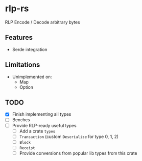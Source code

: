 # rlp-rs

RLP Encode / Decode arbitrary bytes

## Features

- Serde integration

## Limitations

- Unimplemented on:
    - Map
    - Option

## TODO

- [x] Finish implementing all types
- [ ] Benches
- [ ] Provide RLP-ready useful types 
    - [ ] Add a crate `types`
    - [ ] `Transaction` (custom `Deserialize` for type 0, 1, 2)
    - [ ] `Block`
    - [ ] `Receipt`
    - [ ] Provide conversions from popular lib types from this crate
